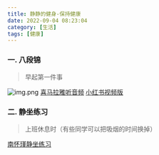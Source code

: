 ```yaml
---
title: 静静的健身-保持健康
date: 2022-09-04 08:23:04
category: [生活]
tags: [健康]
---
```

### 一. 八段锦
> 早起第一件事

![img.png](baduanjin.png)
[喜马拉雅听音频](http://xima.tv/1_tFxuEZ?_sonic=0)
[小红书视频版](http://xhslink.com/O80vnj)
### 二. 静坐练习

> 上班休息时（有些同学可以把吸烟的时间换掉）

[南怀瑾静坐练习](http://xhslink.com/N1Kvnj)
